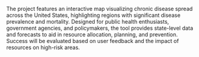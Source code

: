The project features an interactive map visualizing chronic disease spread across the United States, highlighting regions with significant disease prevalence and mortality. Designed for public health enthusiasts, government agencies, and policymakers, the tool provides state-level data and forecasts to aid in resource allocation, planning, and prevention. Success will be evaluated based on user feedback and the impact of resources on high-risk areas.
